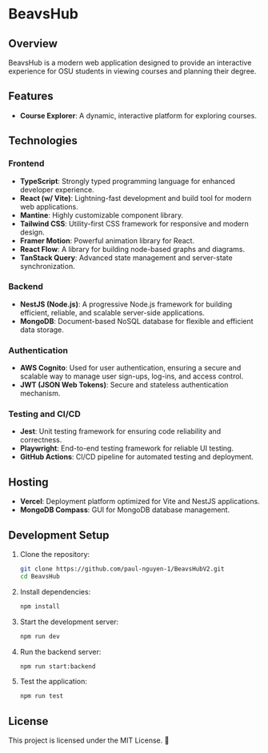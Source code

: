 # BeavsHub

## Overview

BeavsHub is a modern web application designed to provide an interactive experience for OSU students in viewing courses and planning their degree.

## Features

- **Course Explorer**: A dynamic, interactive platform for exploring courses.
<!-- - **Resume Builder**: Tools to craft, refine, and export professional resumes.
- **Community Features**: Commenting and collaborative tools on course posts.
- **Interactive Visuals**: Graphs, flowcharts, and side panels to enhance data representation. -->

## Technologies

### Frontend

- **TypeScript**: Strongly typed programming language for enhanced developer experience.
- **React (w/ Vite)**: Lightning-fast development and build tool for modern web applications.
- **Mantine**: Highly customizable component library.
- **Tailwind CSS**: Utility-first CSS framework for responsive and modern design.
- **Framer Motion**: Powerful animation library for React.
- **React Flow**: A library for building node-based graphs and diagrams.
- **TanStack Query**: Advanced state management and server-state synchronization.

### Backend

- **NestJS (Node.js)**: A progressive Node.js framework for building efficient, reliable, and scalable server-side applications.
- **MongoDB**: Document-based NoSQL database for flexible and efficient data storage.

### Authentication
- **AWS Cognito**: Used for user authentication, ensuring a secure and scalable way to manage user sign-ups, log-ins, and access control.
- **JWT (JSON Web Tokens)**: Secure and stateless authentication mechanism.

### Testing and CI/CD

- **Jest**: Unit testing framework for ensuring code reliability and correctness.
- **Playwright**: End-to-end testing framework for reliable UI testing.
- **GitHub Actions**: CI/CD pipeline for automated testing and deployment.

## Hosting

- **Vercel**: Deployment platform optimized for Vite and NestJS applications.
- **MongoDB Compass**: GUI for MongoDB database management.

## Development Setup

1. Clone the repository:

   ```bash
   git clone https://github.com/paul-nguyen-1/BeavsHubV2.git
   cd BeavsHub
   ```

2. Install dependencies:

   ```bash
   npm install
   ```

3. Start the development server:

   ```bash
   npm run dev
   ```

4. Run the backend server:

   ```bash
   npm run start:backend
   ```

5. Test the application:
   ```bash
   npm run test
   ```

## License

This project is licensed under the MIT License. 🚀
